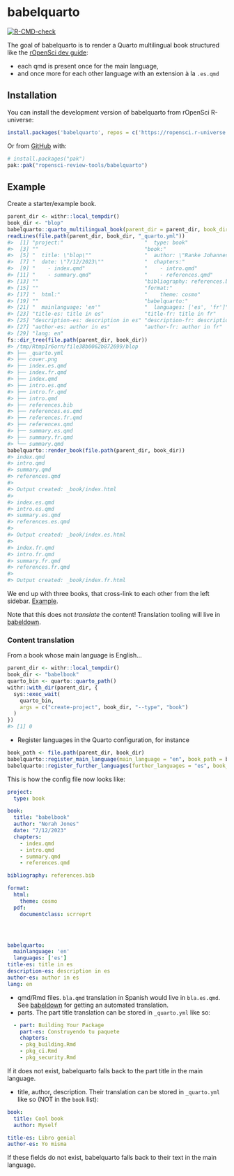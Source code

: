 
<!-- README.md is generated from README.Rmd. Please edit that file -->

# babelquarto

<!-- badges: start -->

[![R-CMD-check](https://github.com/ropensci-review-tools/quartobabel/actions/workflows/R-CMD-check.yaml/badge.svg)](https://github.com/ropensci-review-tools/quartobabel/actions/workflows/R-CMD-check.yaml)
<!-- badges: end -->

The goal of babelquarto is to render a Quarto multilingual book
structured like the [rOpenSci dev
guide](https://devdevguide.netlify.app/):

- each qmd is present once for the main language,
- and once more for each other language with an extension à la `.es.qmd`

## Installation

You can install the development version of babelquarto from rOpenSci
R-universe:

``` r
install.packages('babelquarto', repos = c('https://ropensci.r-universe.dev', 'https://cloud.r-project.org'))
```

Or from [GitHub](https://github.com/) with:

``` r
# install.packages("pak")
pak::pak("ropensci-review-tools/babelquarto")
```

## Example

Create a starter/example book.

``` r
parent_dir <- withr::local_tempdir()
book_dir <- "blop"
babelquarto::quarto_multilingual_book(parent_dir = parent_dir, book_dir = book_dir)
readLines(file.path(parent_dir, book_dir, "_quarto.yml"))
#>  [1] "project:"                          "  type: book"                     
#>  [3] ""                                  "book:"                            
#>  [5] "  title: \"blop\""                 "  author: \"Ranke Johannes\""     
#>  [7] "  date: \"7/12/2023\""             "  chapters:"                      
#>  [9] "    - index.qmd"                   "    - intro.qmd"                  
#> [11] "    - summary.qmd"                 "    - references.qmd"             
#> [13] ""                                  "bibliography: references.bib"     
#> [15] ""                                  "format:"                          
#> [17] "  html:"                           "    theme: cosmo"                 
#> [19] ""                                  "babelquarto:"                     
#> [21] "  mainlanguage: 'en'"              "  languages: ['es', 'fr']"        
#> [23] "title-es: title in es"             "title-fr: title in fr"            
#> [25] "description-es: description in es" "description-fr: description in fr"
#> [27] "author-es: author in es"           "author-fr: author in fr"          
#> [29] "lang: en"
fs::dir_tree(file.path(parent_dir, book_dir))
#> /tmp/RtmpIr6orn/file38b0062b872699/blop
#> ├── _quarto.yml
#> ├── cover.png
#> ├── index.es.qmd
#> ├── index.fr.qmd
#> ├── index.qmd
#> ├── intro.es.qmd
#> ├── intro.fr.qmd
#> ├── intro.qmd
#> ├── references.bib
#> ├── references.es.qmd
#> ├── references.fr.qmd
#> ├── references.qmd
#> ├── summary.es.qmd
#> ├── summary.fr.qmd
#> └── summary.qmd
babelquarto::render_book(file.path(parent_dir, book_dir))
#> index.qmd
#> intro.qmd
#> summary.qmd
#> references.qmd
#> 
#> Output created: _book/index.html
#> 
#> index.es.qmd
#> intro.es.qmd
#> summary.es.qmd
#> references.es.qmd
#> 
#> Output created: _book/index.es.html
#> 
#> index.fr.qmd
#> intro.fr.qmd
#> summary.fr.qmd
#> references.fr.qmd
#> 
#> Output created: _book/index.fr.html
```

We end up with three books, that cross-link to each other from the left
sidebar. [Example](https://devdevguide.netlify.app).

Note that this does not *translate* the content! Translation tooling
will live in [babeldown](https://docs.ropensci.org/babeldown).

### Content translation

From a book whose main language is English…

``` r
parent_dir <- withr::local_tempdir()
book_dir <- "babelbook"
quarto_bin <- quarto::quarto_path()
withr::with_dir(parent_dir, {
  sys::exec_wait(
    quarto_bin,
    args = c("create-project", book_dir, "--type", "book")
  )
})
#> [1] 0
```

- Register languages in the Quarto configuration, for instance

``` r
book_path <- file.path(parent_dir, book_dir)
babelquarto::register_main_language(main_language = "en", book_path = book_path)
babelquarto::register_further_languages(further_languages = "es", book_path = book_path)
```

This is how the config file now looks like:

``` yaml
project:
  type: book

book:
  title: "babelbook"
  author: "Norah Jones"
  date: "7/12/2023"
  chapters:
    - index.qmd
    - intro.qmd
    - summary.qmd
    - references.qmd

bibliography: references.bib

format:
  html:
    theme: cosmo
  pdf:
    documentclass: scrreprt




babelquarto:
  mainlanguage: 'en'
  languages: ['es']
title-es: title in es
description-es: description in es
author-es: author in es
lang: en
```

- qmd/Rmd files. `bla.qmd` translation in Spanish would live in
  `bla.es.qmd`. See [babeldown](https://docs.ropensci.org/babeldown) for
  getting an automated translation.
- parts. The part title translation can be stored in `_quarto.yml` like
  so:

``` yml
  - part: Building Your Package
    part-es: Construyendo tu paquete
    chapters:
    - pkg_building.Rmd
    - pkg_ci.Rmd
    - pkg_security.Rmd
```

If it does not exist, babelquarto falls back to the part title in the
main language.

- title, author, description. Their translation can be stored in
  `_quarto.yml` like so (NOT in the `book` list):

``` yml
book:
  title: Cool book
  author: Myself

title-es: Libro genial
author-es: Yo misma
```

If these fields do not exist, babelquarto falls back to their text in
the main language.
